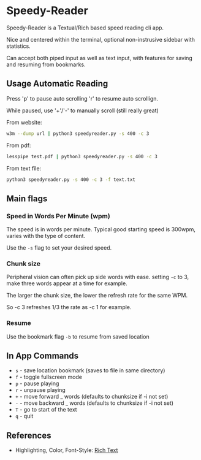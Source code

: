 # Speedy-Reader

Speedy-Reader is a Textual/Rich based speed reading cli app.

Nice and centered within the terminal, optional non-instrusive sidebar with statistics.

Can accept both piped input as well as text input, with features for saving and resuming from bookmarks.

## Usage Automatic Reading

Press 'p' to pause auto scrolling 'r' to resume auto scrollign.

While paused, use '+'/'-' to manually scroll (still really great)

From website:
```sh
w3m --dump url | python3 speedyreader.py -s 400 -c 3
```

From pdf:
```sh
lesspipe test.pdf | python3 speedyreader.py -s 400 -c 3
```

From text file:

```sh
python3 speedyreader.py -s 400 -c 3 -f text.txt
```

## Main flags

### Speed in Words Per Minute (wpm)

The speed is in words per minute.
Typical good starting speed is 300wpm, varies with the type of content.

Use the `-s` flag to set your desired speed.


### Chunk size

Peripheral vision can often pick up side words with ease.
setting `-c` to 3, make three words appear at a time for example.

The larger the chunk size, the lower the refresh rate for the same WPM.

So -c 3 refreshes 1/3 the rate as -c 1 for example.

### Resume

Use the bookmark flag `-b` to resume from saved location

## In App Commands

- `s` -  save location bookmark (saves to file in same directory)
- `f` -  toggle fullscreen mode
- `p` -  pause playing
- `r` -  unpause playing
- `+` -  move forward _ words (defaults to chunksize if -i not set)
- `-` -  move backward _ words (defaults to chunksize if -i not set)
- `T` -  go to start of the text
- `q` -  quit

## References

- Highlighting, Color, Font-Style: [Rich Text](https://rich.readthedocs.io/en/stable/text.html?highlight=Text)

